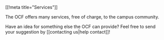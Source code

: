 [[!meta title="Services"]]

The OCF offers many services, free of charge, to the campus community.

Have an idea for something else the OCF can provide? Feel free to send your suggestion by [[contacting us|help contact]]!

